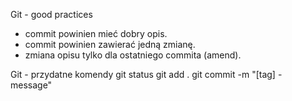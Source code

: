 Git - good practices

* commit powinien mieć dobry opis.
* commit powinien zawierać jedną zmianę.
* zmiana opisu tylko dla ostatniego commita (amend).

Git - przydatne komendy
git status
git add .
git commit -m "[tag] - message"